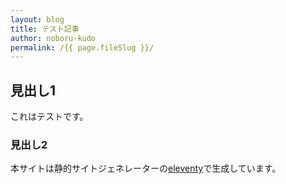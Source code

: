 ```yaml
---
layout: blog
title: テスト記事
author: noboru-kudo
permalink: /{{ page.fileSlug }}/
---
```


## 見出し1
これはテストです。

### 見出し2

本サイトは静的サイトジェネレーターの[eleventy](https://11ty.dev)で生成しています。